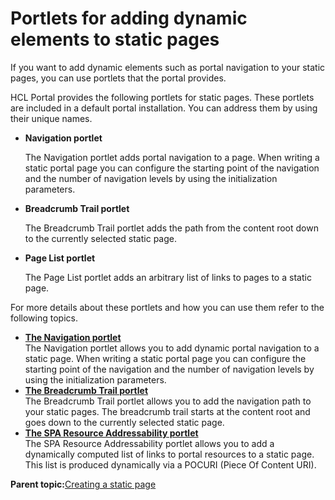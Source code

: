 # Portlets for adding dynamic elements to static pages

If you want to add dynamic elements such as portal navigation to your static pages, you can use portlets that the portal provides.

HCL Portal provides the following portlets for static pages. These portlets are included in a default portal installation. You can address them by using their unique names.

-   **Navigation portlet**

    The Navigation portlet adds portal navigation to a page. When writing a static portal page you can configure the starting point of the navigation and the number of navigation levels by using the initialization parameters.

-   **Breadcrumb Trail portlet**

    The Breadcrumb Trail portlet adds the path from the content root down to the currently selected static page.

-   **Page List portlet**

    The Page List portlet adds an arbitrary list of links to pages to a static page.


For more details about these portlets and how you can use them refer to the following topics.

-   **[The Navigation portlet](../dev/spa_portlet_nav.md)**  
The Navigation portlet allows you to add dynamic portal navigation to a static page. When writing a static portal page you can configure the starting point of the navigation and the number of navigation levels by using the initialization parameters.
-   **[The Breadcrumb Trail portlet](../dev/spa_portlet_brdcrmb.md)**  
The Breadcrumb Trail portlet allows you to add the navigation path to your static pages. The breadcrumb trail starts at the content root and goes down to the currently selected static page.
-   **[The SPA Resource Addressability portlet](../dev/spa_portlet_pagelist.md)**  
The SPA Resource Addressability portlet allows you to add a dynamically computed list of links to portal resources to a static page. This list is produced dynamically via a POCURI \(Piece Of Content URI\).

**Parent topic:**[Creating a static page](../dev/spa_define_page.md)

